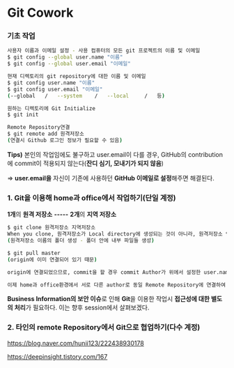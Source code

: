# Git Cowork



### 기초 작업

```bash
사용자 이름과 이메일 설정 - 사용 컴퓨터의 모든 git 프로젝트의 이름 및 이메일
$ git config --global user.name "이름"
$ git config --global user.email "이메일"

현재 디렉토리의 git repository에 대한 이름 및 이메일
$ git config user.name "이름"
$ git config user.email "이메일"
(--global	/	--system	/	--local		/	등)

원하는 디렉토리에 Git Initialize
$ git init

Remote Repository연결
$ git remote add 원격저장소
(연결시 Github 로그인 정보가 필요할 수 있음)
```



**Tips)** 본인의 작업임에도 불구하고 user.email이 다를 경우, GitHub의 contribution에 commit이 적용되지 않는다(**잔디 심기, 모내기가 되지 않음**)

=> **user.email을** 자신이 기존에 사용하던 **GitHub 이메일로 설정**해주면 해결된다. 



### 1. Git을 이용해 home과 office에서 작업하기(단일 계정)

**1개**의 **원격 저장소**		**-----**		**2개**의 **지역 저장소**

```bash
$ git clone 원격저장소 지역저장소
When you clone, 원격저장소가 Local directory에 생성되는 것이 아니라, 원격저장소 안의 내부 파일들이 생성되므로 지역저장소를 원격저장소와 같은 이름으로 적어주면 원격저장소가 생성되는 것과 같은 결과가 나온다.
(원격저장소 이름의 폴더 생성 - 폴더 안에 내부 파일들 생성)

$ git pull master
(origin에 이미 연결되어 있기 때문)

origin에 연결되었으므로, commit을 할 경우 commit Author가 위에서 설정한 user.name과 user.email로 입력된다.

이제 home과 office환경에서 서로 다른 author로 동일 Remote Repository에 연결하여 작업을 수행할 수 있다.
```

**Business Information의 보안 이슈**로 인해 **Git**을 이용한 작업시 **접근성에 대한 별도의 처리**가 필요하다. 이는 향후 session에서 살펴보겠다.



### 2. 타인의 remote Repository에서 Git으로 협업하기(다수 계정)

https://blog.naver.com/hunii123/222438930178

https://deepinsight.tistory.com/167





















































































